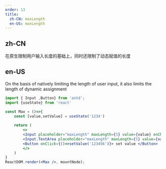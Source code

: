 ```yaml
---
order: 13
title:
  zh-CN: maxLength
  en-US: maxLength
---
```


## zh-CN

在原生限制用户输入长度的基础上，同时还限制了动态赋值的长度

## en-US

On the basis of natively limiting the length of user input, it also limits the length of dynamic assignment

```jsx
import { Input ,Button} from 'antd';
import {useState} from 'react'

const Max = ()=>{
    const [value,setValue] = useState('1234')
    
    return (
        <>
        <Input placeholder="maxLength" maxLength={5} value={value} onChange={e=>setValue(e.target.value)} />
        <Input.TextArea placeholder="maxLength" maxLength={5} value={value} onChange={e=>setValue(e.target.value)} showCount />
        <Button onClick={()=>setValue('123456')}> set value </Button>
        </>
    )
}
ReactDOM.render(<Max />, mountNode);
```
